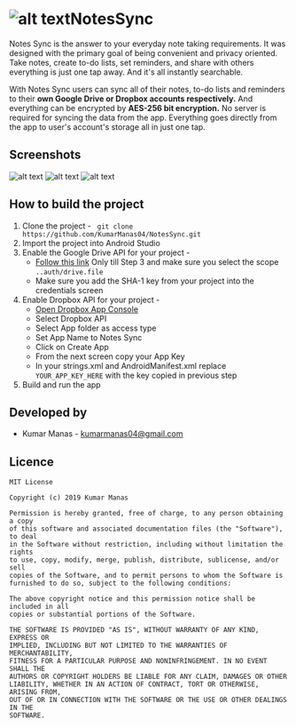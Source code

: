 # ![alt text](https://github.com/KumarManas04/NotesSync/blob/master/Images/icon.png)NotesSync
Notes Sync is the answer to your everyday note taking requirements. It was designed with the primary goal of being convenient and privacy oriented. Take notes, create to-do lists, set reminders, and share with others everything is just one tap away. And it's all instantly searchable.

With Notes Sync users can sync all of their notes, to-do lists and reminders to their <b>own Google Drive or Dropbox accounts respectively.</b> And everything can be encrypted by <b>AES-256 bit encryption.</b>
No server is required for syncing the data from the app. Everything goes directly from the app to user's account's storage all in just one tap.

## Screenshots
![alt text](https://github.com/KumarManas04/NotesSync/blob/master/Images/screenshot_1.png)
![alt text](https://github.com/KumarManas04/NotesSync/blob/master/Images/screenshot_2.png)
![alt text](https://github.com/KumarManas04/NotesSync/blob/master/Images/screenshot_3.png)

## How to build the project
1. Clone the project - ``` git clone https://github.com/KumarManas04/NotesSync.git```
2. Import the project into Android Studio
3. Enable the Google Drive API for your project - 
   - [Follow this link](https://ammar.lanui.online/integrate-google-drive-rest-api-on-android-app-bc4ddbd90820) Only till Step 3  and make sure you select the scope `..auth/drive.file`
   - Make sure you add the SHA-1 key from your project into the credentials screen
5. Enable Dropbox API for your project -
   - [Open Dropbox App Console](https://www.dropbox.com/developers/apps?_tk=pilot_lp&_ad=topbar4&_camp=myapps)
   - Select Dropbox API
   - Select App folder as access type
   - Set App Name to Notes Sync
   - Click on Create App
   - From the next screen copy your App Key
   - In your strings.xml and AndroidManifest.xml replace `YOUR_APP_KEY_HERE` with the key copied in previous step
6. Build and run the app

## Developed by
* Kumar Manas - <kumarmanas04@gmail.com>

## Licence
```
MIT License

Copyright (c) 2019 Kumar Manas

Permission is hereby granted, free of charge, to any person obtaining a copy
of this software and associated documentation files (the "Software"), to deal
in the Software without restriction, including without limitation the rights
to use, copy, modify, merge, publish, distribute, sublicense, and/or sell
copies of the Software, and to permit persons to whom the Software is
furnished to do so, subject to the following conditions:

The above copyright notice and this permission notice shall be included in all
copies or substantial portions of the Software.

THE SOFTWARE IS PROVIDED "AS IS", WITHOUT WARRANTY OF ANY KIND, EXPRESS OR
IMPLIED, INCLUDING BUT NOT LIMITED TO THE WARRANTIES OF MERCHANTABILITY,
FITNESS FOR A PARTICULAR PURPOSE AND NONINFRINGEMENT. IN NO EVENT SHALL THE
AUTHORS OR COPYRIGHT HOLDERS BE LIABLE FOR ANY CLAIM, DAMAGES OR OTHER
LIABILITY, WHETHER IN AN ACTION OF CONTRACT, TORT OR OTHERWISE, ARISING FROM,
OUT OF OR IN CONNECTION WITH THE SOFTWARE OR THE USE OR OTHER DEALINGS IN THE
SOFTWARE.
```
